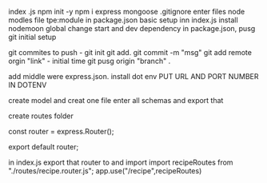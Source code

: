   index .js
  npm init -y
  npm i express  mongoose
  .gitignore enter files node modles file
  tpe:module in package.json
  basic setup inn index.js
  install nodemoon global
  change start and dev dependency  in package.json,
  pusg git initial setup

  git commites to push - 
  git init
  git add.
 git commit -m "msg"
 git add remote orgin "link" - initial time
 git pusg origin "branch" .



add middle were express.json.
install dot env 
PUT URL AND PORT NUMBER IN DOTENV


create model and creat one file enter all schemas
and export that

create routes folder

const router = express.Router();

export default router;

in index.js
export that router to and import
import recipeRoutes from "./routes/recipe.router.js";
app.use("/recipe",recipeRoutes)



